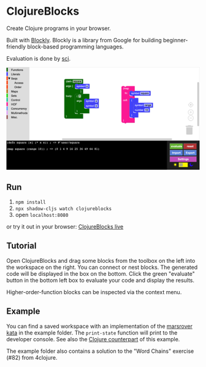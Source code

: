 # ClojureBlocks

Create Clojure programs in your browser.

Built with [Blockly](https://github.com/google/blockly). Blockly is a library from Google for building beginner-friendly block-based programming languages.

Evaluation is done by [sci](https://github.com/babashka/sci).

![](/images/map-square.png)

## Run
1. `npm install`
2. `npx shadow-cljs watch clojureblocks`
3. open `localhost:8080`

or try it out in your browser: [ClojureBlocks live](https://jhandke.codeberg.page/clojureblocks/)


## Tutorial
Open ClojureBlocks and drag some blocks from the toolbox on the left into the workspace on the right.
You can connect or nest blocks.
The generated code will be displayed in the box on the bottom.
Click the green "evaluate" button in the bottom left box to evaluate your code and display the results.

Higher-order-function blocks can be inspected via the context menu.
## Example
You can find a saved workspace with an implementation of the [marsrover kata](https://codingdojo.org/kata/mars-rover/) in the example folder.
The `print-state` function will print to the developer console.
See also the [Clojure counterpart](https://codeberg.org/jhandke/marsrover.clj) of this example.

The example folder also contains a solution to the "Word Chains" exercise (#82) from 4clojure.
